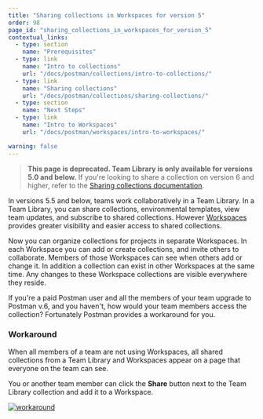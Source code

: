 ```yaml
---
title: "Sharing collections in Workspaces for version 5"
order: 98
page_id: "sharing_collections_in_workspaces_for_version_5"
contextual_links:
  - type: section
    name: "Prerequisites"
  - type: link
    name: "Intro to collections"
    url: "/docs/postman/collections/intro-to-collections/"
  - type: link
    name: "Sharing collections"
    url: "/docs/postman/collections/sharing-collections/"
  - type: section
    name: "Next Steps"
  - type: link
    name: "Intro to Workspaces"
    url: "/docs/postman/workspaces/intro-to-workspaces/"

warning: false
---
```


> __This page is deprecated. Team Library is only available for versions 5.0 and below.__ If you're looking to share a collection on version 6 and higher, refer to the [Sharing collections documentation](/docs/postman/collections/sharing-collections/).

In versions 5.5 and below, teams work collaboratively in a Team Library. In a Team Library, you can share collections, environmental templates, view team updates, and subscribe to shared collections. However [Workspaces](/docs/postman/workspaces/intro-to-workspaces/) provides greater visibility and easier access to shared collections.

Now you can organize collections for projects in separate Workspaces. In each Workspace you can add or create collections, and invite others to collaborate. Members of those Workspaces can see when others add or change it. In addition a collection can exist in other Workspaces at the same time. Any changes to these Workspace collections are visible everywhere they reside.

If you're a paid Postman user and all the members of your team upgrade to Postman v.6, and you haven't, how would your team members access the collection? Fortunately Postman provides a workaround for you.

### Workaround

When all members of a team are not using Workspaces, all shared collections from a Team Library and Workspaces appear on a page that everyone on the team can see.

You or another team member can click the **Share** button next to the Team Library collection and add it to a Workspace.

[![workaround](https://assets.postman.com/postman-docs/WS-workspaces-workaround-2.png)](https://assets.postman.com/postman-docs/WS-workspaces-workaround-2.png)
